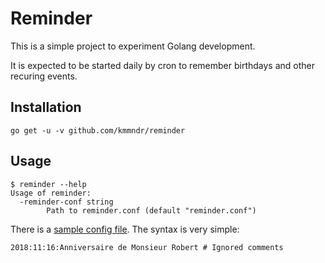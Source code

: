 # Reminder

This is a simple project to experiment Golang development.

It is expected to be started daily by cron to remember birthdays and other
recuring events.

## Installation

```shell
go get -u -v github.com/kmmndr/reminder
```

## Usage

```shell
$ reminder --help
Usage of reminder:
  -reminder-conf string
    	Path to reminder.conf (default "reminder.conf")
```

There is a [sample config file](reminder.conf). The syntax is very simple:
```
2018:11:16:Anniversaire de Monsieur Robert # Ignored comments
```
